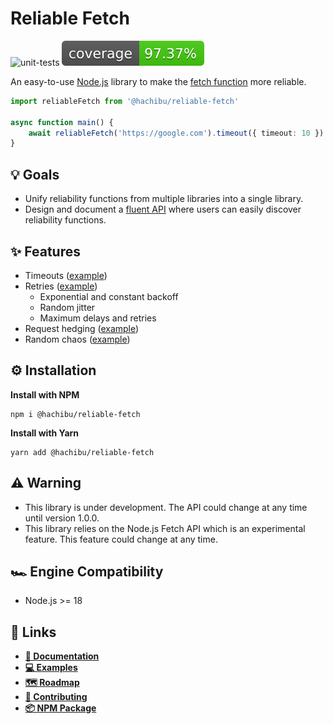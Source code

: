 # Reliable Fetch

![unit-tests](https://img.shields.io/github/workflow/status/hachibu/reliable-fetch/unit-tests/main?label=unit-tests)
![coverage](https://raw.githubusercontent.com/hachibu/reliable-fetch/main/coverage-badge.svg)

An easy-to-use [Node.js](https://nodejs.org/en/) library to make the [fetch function](https://developer.mozilla.org/en-US/docs/Web/API/fetch) more reliable.

```ts
import reliableFetch from '@hachibu/reliable-fetch'

async function main() {
    await reliableFetch('https://google.com').timeout({ timeout: 10 })
}
```

## 💡 Goals

-   Unify reliability functions from multiple libraries into a single library.
-   Design and document a [fluent API](https://en.wikipedia.org/wiki/Fluent_interface) where users can easily discover reliability functions.

## ✨️ Features

-   Timeouts ([example](https://github.com/hachibu/reliable-fetch/blob/main/examples/timeout.ts))
-   Retries ([example](https://github.com/hachibu/reliable-fetch/blob/main/examples/retry.ts))
    -   Exponential and constant backoff
    -   Random jitter
    -   Maximum delays and retries
-   Request hedging ([example](https://github.com/hachibu/reliable-fetch/blob/main/examples/hedge.ts))
-   Random chaos ([example](https://github.com/hachibu/reliable-fetch/blob/main/examples/chaos.ts))

## ⚙️ Installation

**Install with NPM**

```
npm i @hachibu/reliable-fetch
```

**Install with Yarn**

```
yarn add @hachibu/reliable-fetch
```

## ⚠️ Warning

-   This library is under development. The API could change at any time until version 1.0.0.
-   This library relies on the Node.js Fetch API which is an experimental feature. This feature could change at any time.

## 🏎️ Engine Compatibility

-   Node.js >= 18

## 🔗 Links

-   **[📖 Documentation](https://hachibu.github.io/reliable-fetch)**
-   **[💻 Examples](https://github.com/hachibu/reliable-fetch/tree/main/examples)**
-   **[🗺️ Roadmap](https://github.com/hachibu/reliable-fetch/blob/main/ROADMAP.md)**
-   **[🤝 Contributing](https://github.com/hachibu/reliable-fetch/blob/main/CONTRIBUTING.md)**
-   **[📦 NPM Package](https://www.npmjs.com/package/@hachibu/reliable-fetch)**
